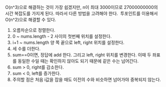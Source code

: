 O(n^3)으로 해결하는 것이 가장 쉽겠지만, n이 최대 3000이므로 27000000000의 시간 복잡도를 가지게 된다. 따라서 다른 방법을 고려해야 한다.
​
투포인트를 이용해서 O(n^2)으로 해결할 수 있다.
1. 오름차순으로 정렬한다.
2. 0 ~ nums.length - 2 사이의 첫번째 위치를 설정한다.
3. i+1 ~ nums.length 양 쪽 끝으로 left, right 위치를 설정한다.
4. 세 수를 더한다.
5. sum==0이면, 정답에 add 한다. 그리고 left, right 위치를 변경한다. 이때 두 좌표를 동일한 수일 때는 확인하지 않아도 되기 때문에 같은 수는 넘어간다.
6. sum > 0, right를 감소한다.
7. sum < 0, left를 증가한다.
8. 주의할 점은 처음 i값을 잡을 때도 이전의 수와 비슷하면 넘어가야 중복되지 않는다.